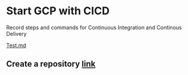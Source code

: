 # Start GCP with CICD
Record steps and commands for Continuous Integration and Continous Delivery

[Test.md](./test.md)

## Create a repository [link](https://cloud.google.com/source-repositories/docs/quickstart)
